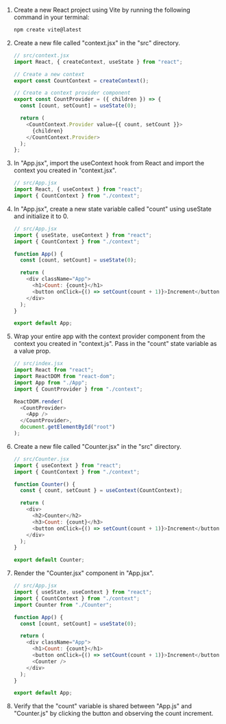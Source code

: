1. Create a new React project using Vite by running the following command in your terminal:

   ```bash
   npm create vite@latest
   ```

1. Create a new file called "context.jsx" in the "src" directory.

   ```js
   // src/context.jsx
   import React, { createContext, useState } from "react";

   // Create a new context
   export const CountContext = createContext();

   // Create a context provider component
   export const CountProvider = ({ children }) => {
     const [count, setCount] = useState(0);

     return (
       <CountContext.Provider value={{ count, setCount }}>
         {children}
       </CountContext.Provider>
     );
   };
   ```

1. In "App.jsx", import the useContext hook from React and import the context you created in "context.jsx".

   ```javascript
   // src/App.jsx
   import React, { useContext } from "react";
   import { CountContext } from "./context";
   ```

1. In "App.jsx", create a new state variable called "count" using useState and initialize it to 0.

   ```javascript
   // src/App.jsx
   import { useState, useContext } from "react";
   import { CountContext } from "./context";

   function App() {
     const [count, setCount] = useState(0);

     return (
       <div className="App">
         <h1>Count: {count}</h1>
         <button onClick={() => setCount(count + 1)}>Increment</button>
       </div>
     );
   }

   export default App;
   ```

1. Wrap your entire app with the context provider component from the context you created in "context.js". Pass in the "count" state variable as a value prop.

   ```javascript
   // src/index.jsx
   import React from "react";
   import ReactDOM from "react-dom";
   import App from "./App";
   import { CountProvider } from "./context";

   ReactDOM.render(
     <CountProvider>
       <App />
     </CountProvider>,
     document.getElementById("root")
   );
   ```

1. Create a new file called "Counter.jsx" in the "src" directory.

   ```javascript
   // src/Counter.jsx
   import { useContext } from "react";
   import { CountContext } from "./context";

   function Counter() {
     const { count, setCount } = useContext(CountContext);

     return (
       <div>
         <h2>Counter</h2>
         <h3>Count: {count}</h3>
         <button onClick={() => setCount(count + 1)}>Increment</button>
       </div>
     );
   }

   export default Counter;
   ```

1. Render the "Counter.jsx" component in "App.jsx".

   ```javascript
   // src/App.jsx
   import { useState, useContext } from "react";
   import { CountContext } from "./context";
   import Counter from "./Counter";

   function App() {
     const [count, setCount] = useState(0);

     return (
       <div className="App">
         <h1>Count: {count}</h1>
         <button onClick={() => setCount(count + 1)}>Increment</button>
         <Counter />
       </div>
     );
   }

   export default App;
   ```

1. Verify that the "count" variable is shared between "App.js" and "Counter.js" by clicking the button and observing the count increment.
